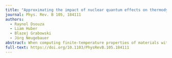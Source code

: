 ```yaml
---
title: "Approximating the impact of nuclear quantum effects on thermodynamic properties of crystalline solids by temperature remapping"
journal: Phys. Rev. B 105, 184111
authors:
  - Raynol Dsouza
  - Liam Huber
  - Blazej Grabowski
  - Jörg Neugebauer
abstract: When computing finite-temperature properties of materials with atomistic simulations, nuclear quantum effects are often neglected or approximated at the quasiharmonic level. The inclusion of these effects beyond this level using approaches like the path integral method is often not feasible due to their large computational effort. We discuss and evaluate the performance of a temperature-remapping approach that links the finite-temperature quantum system to its best classical surrogate via a temperature map. This map, which is constructed using the internal energies of classical and quantum harmonic oscillators, is shown to accurately capture the impact of quantum effects on thermodynamic properties at an additional cost that is negligible compared to classical molecular dynamics simulations. Results from this approach show excellent agreement with previously reported path integral Monte Carlo simulation results for diamond cubic carbon and silicon. The approach is also shown to work well for obtaining thermodynamic properties of light metals and for the prediction of the fcc to bcc phase transition in calcium.
full-text: https://doi.org/10.1103/PhysRevB.105.184111
---
```

